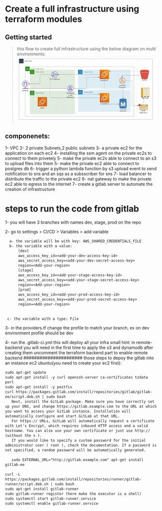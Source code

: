 # Create a full infrastructure using terraform modules 

## Getting started
> this flow to create full infrastructure using the below diagram on multi environments:
![alt architecture](https://github.com/sabreensalama/use-terraform-modules-to-create-full-infra/blob/main/diagram.jpeg)

## componenets:
1- VPC
2- 2 private Subnets,2 public subnets
3- a private ec2 for the application on each ec2
4- installing the ssm agent on the private ec2s to connect to them privetely
5- make the private ec2s able to connect to an s3 to upload files into them
5- make the private ec2 able to connect to postgres db 
6- trigger a python lambda function by s3 upload event to send notification to sns and an sqs as a subsscriber for sns
7- load balancer to distribute the traffic to the private ec2
8- nat gateway to make the private ec2 able to egress to the internet
7- create a gitlab server to automate the creation of infrastructure

# steps to run the code from gitlab
1- you will have 3 branches with names dev, stage, prod on the repo

2- go to settings > CI/CD > Variables > add variable 
  ```
    a- the variable will be with key: AWS_SHARED_CREDENTIALS_FILE 
    b- the variable with a value:
        [dev] 
        aws_access_key_id=<add-your-dev-access-key-id> 
        aws_secret_access_key=<add-your-dev-secret-access-key>
        region=<Add-your-region> 
        [stage] 
        aws_access_key_id=<add-your-stage-access-key-id> 
        aws_secret_access_key=<add-your-stage-secret-access-key> 
        region=<Add-your-region> 
        [prod] 
        aws_access_key_id=<add-your-prod-access-key-id> 
        aws_secret_access_key=<add-your-prod-secret-access-key> 
        region=<Add-your-region>   
     
        
   c- the variable with a type: File
   ```

3- in the providers.tf change the profile to match your branch, ex on dev environment profile should be dev

4- run the .gitlab-ci.yml this will deploy all your infra
   small hint: in remote-backend you will need in the first time to apply  the s3 and dynamodb after creating them uncomment the terraform backend part to enable remote backend
######################
those steps to depoy the gitlab into an instance ec2 ubuntu(you need to create your ec2 first):
 ```
sudo apt-get update
sudo apt-get install -y curl openssh-server ca-certificates tzdata perl
sudo apt-get install -y postfix
curl https://packages.gitlab.com/install/repositories/gitlab/gitlab-ee/script.deb.sh | sudo bash
    Next, install the GitLab package. Make sure you have correctly set up your DNS, and change https://gitlab.example.com to the URL at which you want to access your GitLab instance. Installation will automatically configure and start GitLab at that URL.
    For https:// URLs, GitLab will automatically request a certificate with Let's Encrypt, which requires inbound HTTP access and a valid hostname. You can also use your own certificate or just use http:// (without the s ).
    If you would like to specify a custom password for the initial administrator user ( root ), check the documentation. If a password is not specified, a random password will be automatically generated.

    sudo EXTERNAL_URL="http://gitlab.example.com" apt-get install gitlab-ee

curl -L https://packages.gitlab.com/install/repositories/runner/gitlab-runner/script.deb.sh | sudo bash
sudo apt-get install gitlab-runner
sudo gitlab-runner register (here make the executor is a shell)
sudo systemctl start gitlab-runner.service
sudo systemctl enable gitlab-runner.service
 ```



    



